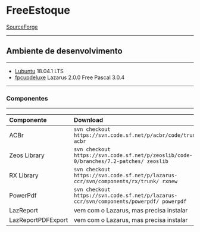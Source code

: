 # FreeEstoque

[SourceForge](https://sourceforge.net/p/freeestoque/)  

---
## Ambiente de desenvolvimento 
---

+ [Lubuntu](https://lubuntu.me/) 18.04.1 LTS
+ [fpcupdeluxe](https://github.com/LongDirtyAnimAlf/fpcupdeluxe) Lazarus 2.0.0 Free Pascal 3.0.4

---
### Componentes
---

| Componente                     | Download                                                                               |
| :----------------------------- | :------------------------------------------------------------------------------------- |
| ACBr                           | `svn checkout https://svn.code.sf.net/p/acbr/code/trunk2/ acbr`                        |
| Zeos Library                   | `svn checkout https://svn.code.sf.net/p/zeoslib/code-0/branches/7.2-patches/ zeoslib`  |
| RX Library                     | `svn checkout https://svn.code.sf.net/p/lazarus-ccr/svn/components/rx/trunk/ rxnew`    |
| PowerPdf                       | `svn checkout https://svn.code.sf.net/p/lazarus-ccr/svn/components/powerpdf/ powerpdf` |
| LazReport                      | vem com o Lazarus, mas precisa instalar                                                |
| LazReportPDFExport             | vem com o Lazarus, mas precisa instalar                                                |